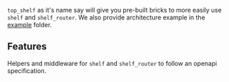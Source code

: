 `top_shelf` as it's name say will give you pre-built bricks to more easily use `shelf` and `shelf_router`.
We also provide architecture example in the [example](https://gitlab.com/sakemaer/top_shelf/-/tree/main/example) folder.

## Features

Helpers and middleware for `shelf` and `shelf_router` to follow an openapi specification.
